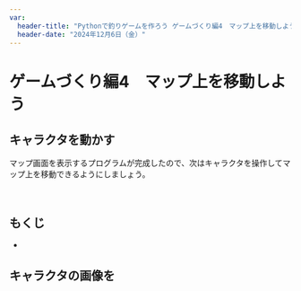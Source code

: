 ```yaml
---
var:
  header-title: "Pythonで釣りゲームを作ろう ゲームづくり編4　マップ上を移動しよう"
  header-date: "2024年12月6日（金）"
---
```


# ゲームづくり編4　マップ上を移動しよう

## キャラクタを動かす

マップ画面を表示するプログラムが完成したので、次はキャラクタを操作してマップ上を移動できるようにしましょう。

<br>

## もくじ
- [](advance04.html#)


## キャラクタの画像を
